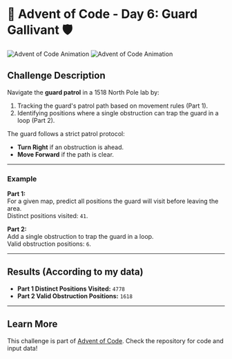 # 🎄 Advent of Code - Day 6: Guard Gallivant 🛡️

![Advent of Code Animation](https://media.giphy.com/media/l0HlOvJ7yaacpuSas/giphy.gif)
![Advent of Code Animation](https://media.giphy.com/media/xT0Gqe7UbE3yZ3tGoY/giphy.gif)

## Challenge Description

Navigate the **guard patrol** in a 1518 North Pole lab by:

1. Tracking the guard's patrol path based on movement rules (Part 1).
2. Identifying positions where a single obstruction can trap the guard in a loop (Part 2).

The guard follows a strict patrol protocol:

-   **Turn Right** if an obstruction is ahead.
-   **Move Forward** if the path is clear.

---

### Example

**Part 1:**  
For a given map, predict all positions the guard will visit before leaving the area.  
Distinct positions visited: `41`.

**Part 2:**  
Add a single obstruction to trap the guard in a loop.  
Valid obstruction positions: `6`.

---

## Results (According to my data)

-   **Part 1 Distinct Positions Visited:** `4778`
-   **Part 2 Valid Obstruction Positions:** `1618`

---

## Learn More

This challenge is part of [Advent of Code](https://adventofcode.com/). Check the repository for code and input data!
